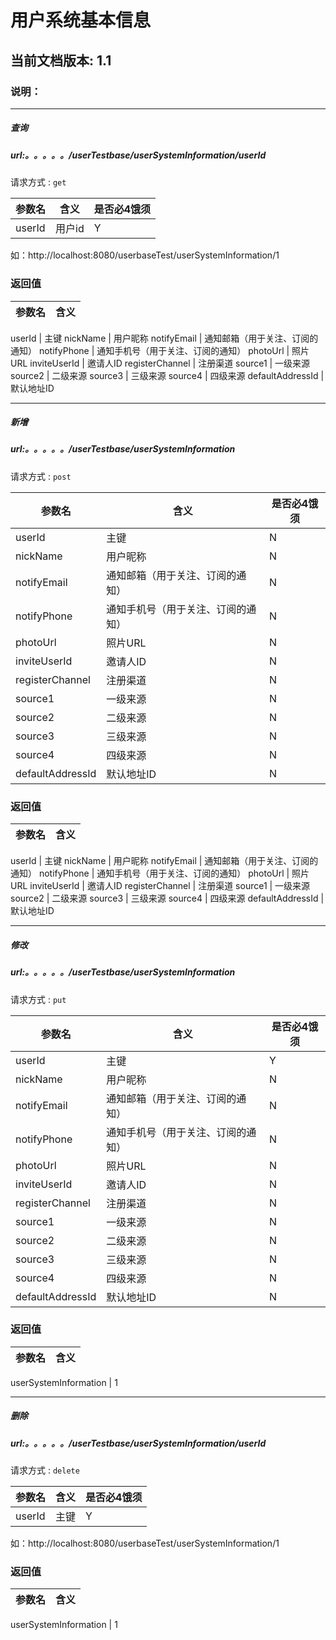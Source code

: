 # 用户系统基本信息

## 当前文档版本: 1.1

### 说明：

--------------------------------
##### 查询
##### url:。。。。。/userTestbase/userSystemInformation/userId
请求方式 : `get`

参数名    | 含义    | 是否必4饿须
-------|--------|-----
userId   | 用户id   |   Y


如：http://localhost:8080/userbaseTest/userSystemInformation/1


###  返回值

参数名  | 含义
-------------|-------------

userId	 |	主键
nickName	 |	用户昵称
notifyEmail	 |	通知邮箱（用于关注、订阅的通知）
notifyPhone	 |	通知手机号（用于关注、订阅的通知）
photoUrl	 |	照片URL
inviteUserId	 |	邀请人ID
registerChannel	 |	注册渠道
source1	 |	一级来源
source2	 |	二级来源
source3	 |	三级来源
source4	 |	四级来源
defaultAddressId	 |	默认地址ID





--------------------------------
##### 新增
##### url:。。。。。/userTestbase/userSystemInformation
请求方式 : `post`

参数名    | 含义    | 是否必4饿须
-------|--------|-----
userId	 |	主键  |  N
nickName	 |	用户昵称  |  N
notifyEmail	 |	通知邮箱（用于关注、订阅的通知）  |  N
notifyPhone	 |	通知手机号（用于关注、订阅的通知）  |  N
photoUrl	 |	照片URL  |  N
inviteUserId	 |	邀请人ID  |  N
registerChannel	 |	注册渠道  |  N
source1	 |	一级来源  |  N
source2	 |	二级来源  |  N
source3	 |	三级来源  |  N
source4	 |	四级来源  |  N
defaultAddressId	 |	默认地址ID  |  N




###  返回值

参数名  | 含义
-------------|-------------

userId	 |	主键
nickName	 |	用户昵称
notifyEmail	 |	通知邮箱（用于关注、订阅的通知）
notifyPhone	 |	通知手机号（用于关注、订阅的通知）
photoUrl	 |	照片URL
inviteUserId	 |	邀请人ID
registerChannel	 |	注册渠道
source1	 |	一级来源
source2	 |	二级来源
source3	 |	三级来源
source4	 |	四级来源
defaultAddressId	 |	默认地址ID



--------------------------------
##### 修改
##### url:。。。。。/userTestbase/userSystemInformation
请求方式 : `put`

参数名    | 含义    | 是否必4饿须
-------|--------|-----
userId	 |	主键  |  Y
nickName	 |	用户昵称  |  N
notifyEmail	 |	通知邮箱（用于关注、订阅的通知）  |  N
notifyPhone	 |	通知手机号（用于关注、订阅的通知）  |  N
photoUrl	 |	照片URL  |  N
inviteUserId	 |	邀请人ID  |  N
registerChannel	 |	注册渠道  |  N
source1	 |	一级来源  |  N
source2	 |	二级来源  |  N
source3	 |	三级来源  |  N
source4	 |	四级来源  |  N
defaultAddressId	 |	默认地址ID  |  N




###  返回值

参数名  | 含义
-------------|-------------

userSystemInformation  |  1





--------------------------------
##### 删除
##### url:。。。。。/userTestbase/userSystemInformation/userId
请求方式 : `delete`

参数名    | 含义    | 是否必4饿须
-------|--------|-----
userId	        |	主键    |  Y

如：http://localhost:8080/userbaseTest/userSystemInformation/1



###  返回值

参数名  | 含义
-------------|-------------

userSystemInformation  |  1